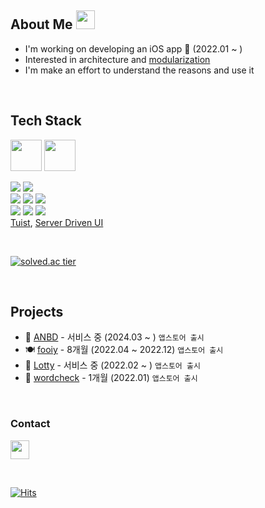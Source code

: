 ## About Me  <img width="30" src="https://noticon-static.tammolo.com/dgggcrkxq/image/upload/v1567593192/noticon/za5oft8gpi5yabrlvgfp.gif">
- I'm working on developing an iOS app 🍎 (2022.01 ~ )
- Interested in architecture and [modularization](https://github.com/jihoooo97/Practice-Tuist)
- I'm make an effort to understand the reasons and use it

<br>

## Tech Stack
<img width="50" src="https://noticon-static.tammolo.com/dgggcrkxq/image/upload/v1582581609/noticon/cczbpahp5od6voerbvwr.svg"> <img width="50" src="https://noticon-static.tammolo.com/dgggcrkxq/image/upload/v1592446943/noticon/fx4tfnyku4yyjj5ehyuq.png"> 
<!-- <img width="50" src="https://noticon-static.tammolo.com/dgggcrkxq/image/upload/v1567399456/noticon/ynev3ykd0musp4yh5xs7.png"> -->




![](https://img.shields.io/badge/UIKit-2396F3.svg?style=flat&logo=uikit&logoColor=white)
![](https://img.shields.io/badge/SwiftUI-4255FF.svg?style=flat&logo=swift&logoColor=white)  
![](https://img.shields.io/badge/RxSwift-B7178C.svg?style=flat&logo=reactivex&logoColor=white)
![](https://img.shields.io/badge/Combine-D5368E) 
![](https://img.shields.io/badge/Swift%20Concurrency-D5368E)  
![](https://img.shields.io/badge/Firebase-DD2C00.svg?style=flat&logo=firebase&logoColor=white)
![](https://img.shields.io/badge/NaverSDK-03C75A.svg?style=flat&logo=naver&logoColor=white)
![](https://img.shields.io/badge/KakaoSDK-FFCD00.svg?style=flat&logo=kakao&logoColor=white)  
[Tuist](https://github.com/jihoooo97/Practice-Tuist), [Server Driven UI](https://github.com/jihoooo97/Practice_ServerDrivenUI)  

<br>

[![solved.ac tier](http://mazassumnida.wtf/api/mini/generate_badge?boj=yjh7827&bg_color=000000)](https://solved.ac/yjh7827)</br>

<br>

## Projects
<!-- - 🚘 [PParking]() - (2024.05 ~ ) -->
- 🌱 [ANBD](https://github.com/jihoooo97/ANBD) - 서비스 중 (2024.03 ~ ) `앱스토어 출시`
- 🍽️ [fooiy](https://github.com/jihoooo97/fooiy-ios) - 8개월 (2022.04 ~ 2022.12) `앱스토어 출시`
- 💸 [Lotty](https://github.com/jihoooo97/Lotty) - 서비스 중 (2022.02 ~ ) `앱스토어 출시`
- 📖 [wordcheck](https://github.com/wordcheck/wordcheck-ios) - 1개월 (2022.01) `앱스토어 출시`
<!-- - 📝 [ShareTodo](https://github.com/jihoooo97/ShareTODO) - 5개월 (2023.08 ~ 2024.01) -->

<br>

<!-- ### Education
- 멋쟁이사자차럼 앱스쿨 iOS 4기 (2023.11 ~ 2024.05)
- 상명대학교 소프트웨어학과 (2016.03 ~ 2023.02)

### Prize / Certification
 - 멋쟁이사자처럼 앱스쿨 iOS 4기 우수상, 협업상 (2024.05)
- 상명대학교 소프트웨어 캡스톤디자인 공모전 최우수상 (2022.12)
- 정보처리기사 (2022.11) -->

### Contact
<!-- <a href=""><img width="30" src="https://noticon-static.tammolo.com/dgggcrkxq/image/upload/v1577931228/noticon/m7laxwx6s1m5thit9ldj.png"> 
<a href="https://jihokit.tistory.com"><img width="30" src="https://noticon-static.tammolo.com/dgggcrkxq/image/upload/v1605926847/noticon/ku5wj788ubjwba7pecrw.png"> -->
[<img width="30" src="https://noticon-static.tammolo.com/dgggcrkxq/image/upload/v1606895317/noticon/cffnbxeed08p0l4u44ru.png">](mailto:yjh20927@gmail.com)

<br>

[![Hits](https://hits.seeyoufarm.com/api/count/incr/badge.svg?url=https%3A%2F%2Fgithub.com%2Fjihoooo97%2Fhit-counter&count_bg=%23F1F1F1&title_bg=%234397E9&icon=&icon_color=%23000000&title=hits&edge_flat=false)](https://hits.seeyoufarm.com)

<br>

<!-- [![Anurag's GitHub stats](https://github-readme-stats.vercel.app/api?username=jihoooo97&count_private=true)](https://github.com/anuraghazra/github-readme-stats) -->
<!-- ![](https://img.shields.io/badge/ios-white?style=for-the-badge&logo=apple&logoColor=black) -->
<!-- [![Top Langs](https://github-readme-stats.vercel.app/api/top-langs/?username=jihoooo97&bg_color=000000)](https://github.com/anuraghazra/github-readme-stats) -->
